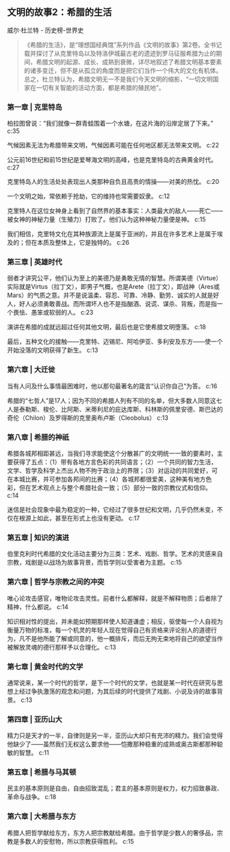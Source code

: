 ## 文明的故事2：希腊的生活

威尔·杜兰特  -  历史榜-世界史

> 《希腊的生活》，是“理想国经典馆”系列作品《文明的故事》第2卷。全书记载并探讨了从克里特岛以及特洛伊城最古老的遗迹到罗马征服希腊为止的期间，希腊文明的起源、成长、成熟到衰微，详尽地叙述了希腊文明基本要素的诸多变迁，但不是从孤立的角度而是把它们当作一个伟大的文化有机体。总之，杜兰特认为，希腊文明无一不是我们今天文明的缩影，“一切文明国家在一切有关智能的活动方面，都是希腊的殖民地”。

### 第一章 | 克里特岛

柏拉图曾说：“我们就像一群青蛙围着一个水塘，在这片海的沿岸定居了下来。” c:35

气候因素无法为希腊带来文明，气候因素可能在任何地区都无法带来文明。 c:22

公元前16世纪和前15世纪是爱琴海文明的高峰，也是克里特岛的古典黄金时代。 c:27

克里特岛人的生活处处表现出人类那种自负且高贵的情操——对美的热忱。 c:20

一个文明之始，常依赖于抢劫，它的维持也常需要奴隶。 c:12

克里特人在这位女神身上看到了自然界的基本事实：人类最大的敌人——死亡——被女神的神秘力量（生殖力）打败了。他们认为这种神秘力量便是神。 c:15

我们相信，克里特文化在其种族源流上是属于亚洲的，并且在许多艺术上是属于埃及的；但在本质及整体上，它是独特的。 c:26

### 第三章 | 英雄时代

弱者才讲究公平，他们认为至上的美德乃是勇敢无情的智慧。所谓美德（Virtue）实际就是Virtus（拉丁文），即男子气概，也是Arete（拉丁文），即战神（Ares或Mars）的气质之意。并不是说温柔、容忍、可靠、冷静、勤劳、诚实的人就是好人，好人必须勇敢善战。而所谓坏人也不是指酗酒、说谎、谋杀、背叛，而是指一个畏怯、愚笨或软弱的人。 c:23

演讲在希腊的成就远超过任何其他文明，最后也是它使希腊文明堕落。 c:18

最后，五种文化的接触——克里特、迈锡尼、阿哈伊亚、多利安及东方——使一个开始没落的文明获得了新生。 c:13

### 第六章 | 大迁徙

当有人问及什么事情最困难时，他以那句最著名的箴言“认识你自己”为答。 c:16

希腊的“七哲人”是17人；因为不同的希腊人列有不同的名单，但大多数人同意这七人是泰勒斯、梭伦、比阿斯、米蒂利尼的庇达库斯、科林斯的佩里安德、斯巴达的奇伦（Chilon）及罗得斯的克里奥布卢斯（Cleobolus） c:13

### 第八章 | 希腊的神祇

希腊各城邦相距甚远，当我们寻求能使这个分散甚广的文明统一一致的要素时，主要获得了五点：（1）带有各地方言色彩的共同语言；（2）一个共同的智力生活，文学、哲学及科学上杰出人物不拘于政治上的界限；（3）对运动的共同爱好，可在本城比赛，并可参加各邦间的比赛；（4）各城邦都很爱美，这种美有地方色彩，但在艺术观点上与整个希腊社会一致；（5）部分一致的宗教仪式和信仰。 c:14

迷信是社会现象中最为稳定的一种，它经过了很多世纪和文明，几乎仍然未变，不仅在根源上如此，甚至在形式上也没有更动。 c:17

### 第五章 | 知识的演进

伯里克利时代希腊的文化活动主要分为三类：艺术、戏剧、哲学。艺术的灵感来自宗教，戏剧是以战场为故事背景，而哲学则以受害者为主题。 c:15

### 第六章 | 哲学与宗教之间的冲突

唯心论攻击感官，唯物论攻击灵性。前者什么都解释，就是不解释物质；后者除了精神，什么都说。 c:14

知识相对性的提出，并未能如预期那样使人知道谦虚；相反，驱使每一个人自视为衡量万物的标准，每一个机灵的年轻人现在觉得自己有资格来评论别人的道德行为，凡不是他所能了解或同意的，他一概排斥，而后无拘无束地将自己的欲望当作被解放灵魂的德行那样予以合理化。 c:13

### 第七章 | 黄金时代的文学

通常说来，某一个时代的哲学，是下一个时代的文学，也就是某一时代在研究与思想上经过争执激荡的观念和问题，为其后续的时代提供了戏剧、小说及诗的故事背景。 c:13

### 第四章 | 亚历山大

精力只是天才的一半，自律则是另一半，亚历山大却只有充沛的精力。我们会觉得他缺少了——虽然我们无权这么要求他——恺撒那种稳重的成熟或奥古斯都那种聪敏的智慧。 c:11

### 第五章 | 希腊与马其顿

民主的基本原则是自由，自由招致混乱；君主的基本原则是权力，权力招致暴政、革命与战争。 c:18

### 第六章 | 大希腊与东方

希腊人把哲学献给东方，东方人把宗教献给希腊。由于哲学是少数人的奢侈品，宗教是多数人的安慰物，所以宗教获得胜利。 c:15

